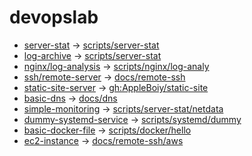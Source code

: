 # devopslab

- [server-stat](https://roadmap.sh/projects/server-stats) -> [scripts/server-stat](scripts/server-stat)
- [log-archive](https://roadmap.sh/projects/log-archive-tool) -> [scripts/server-stat](scripts/server-stat)
- [nginx/log-analysis](https://roadmap.sh/projects/nginx-log-analyser) -> [scripts/nginx/log-analy](scripts/nginx/log-analy)
- [ssh/remote-server](https://roadmap.sh/projects/ssh-remote-server-setup) -> [docs/remote-ssh](docs/remote-ssh)
- [static-site-server](https://roadmap.sh/projects/static-site-server) -> [gh:AppleBoiy/static-site](https://github.com/AppleBoiy/static-site)
- [basic-dns](https://roadmap.sh/projects/basic-dns) -> [docs/dns](docs/dns)
- [simple-monitoring](https://roadmap.sh/projects/simple-monitoring-dashboard) -> [scripts/server-stat/netdata](scripts/server-stat/netdata)
- [dummy-systemd-service](https://roadmap.sh/projects/dummy-systemd-service) -> [scripts/systemd/dummy](scripts/systemd/dummy)
- [basic-docker-file](https://roadmap.sh/projects/basic-dockerfile) -> [scripts/docker/hello](scripts/docker/hello)
- [ec2-instance](https://roadmap.sh/projects/ec2-instance) -> [docs/remote-ssh/aws](docs/remote-ssh/aws)
